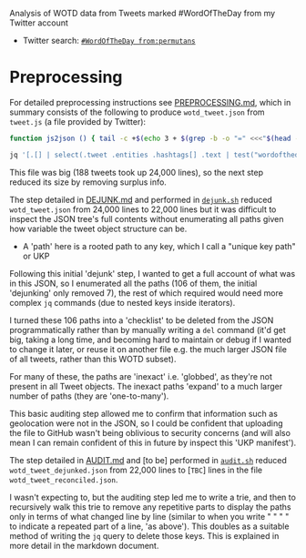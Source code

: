 Analysis of WOTD data from Tweets marked #WordOfTheDay from my Twitter account

- Twitter search: [`#WordOfTheDay from:permutans`](https://twitter.com/search?q=%23WordOfTheDay%20from%3Apermutans)

# Preprocessing

For detailed preprocessing instructions see [PREPROCESSING.md](PREPROCESSING.md), which
in summary consists of the following to produce `wotd_tweet.json` from `tweet.js` (a file provided by Twitter):

```sh
function js2json () { tail -c +$(echo 3 + $(grep -b -o "=" <<<"$(head -1 $@)" | cut -d: -f1) | bc) $@; }

jq '[.[] | select(.tweet .entities .hashtags[] .text | test("wordoftheday"; "i"))]' <<<$(js2json tweet.js) > wotd_tweet.json
```

This file was big (188 tweets took up 24,000 lines), so the next step reduced its size by removing surplus info.

The step detailed in [DEJUNK.md](DEJUNK.md) and performed in [`dejunk.sh`](dejunk.sh) reduced `wotd_tweet.json`
from 24,000 lines to 22,000 lines but it was difficult to inspect the JSON tree's full contents
without enumerating all paths given how variable the tweet object structure can be.

- A 'path' here is a rooted path to any key, which I call a "unique key path" or UKP

Following this initial 'dejunk' step, I wanted to get a full account of what was in this JSON,
so I enumerated all the paths (106 of them, the initial 'dejunking' only removed 7), the rest 
of which required would need more complex `jq` commands (due to nested keys inside iterators).

I turned these 106 paths into a 'checklist' to be deleted from the JSON programmatically rather than by manually
writing a `del` command (it'd get big, taking a long time, and becoming hard to maintain or debug if I wanted
to change it later, or reuse it on another file e.g. the much larger JSON file
of all tweets, rather than this WOTD subset).

For many of these, the paths are 'inexact' i.e. 'globbed', as they're not present in all Tweet objects.
The inexact paths 'expand' to a much larger number of paths (they are 'one-to-many').

This basic auditing step allowed me to confirm that information such as geolocation were not in the JSON,
so I could be confident that uploading the file to GitHub wasn't being oblivious to security concerns
(and will also mean I can remain confident of this in future by inspect this 'UKP manifest').

The step detailed in [AUDIT.md](AUDIT.md) and [to be] performed in [`audit.sh`](audit.sh) reduced
`wotd_tweet_dejunked.json` from 22,000 lines to [`TBC`] lines in the file `wotd_tweet_reconciled.json`.

I wasn't expecting to, but the auditing step led me to write a trie, and then to recursively walk
this trie to remove any repetitive parts to display the paths only in terms of what changed line by line
(similar to when you write "   "   "  " to indicate a repeated part of a line, 'as above'). This
doubles as a suitable method of writing the `jq` query to delete those keys. This is explained in more
detail in the markdown document.
